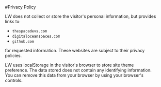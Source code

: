 #Privacy Policy

LW does not collect or store the visitor's personal information, but provides links to

- `thespacedevs.com`
- `digitaloceanspaces.com`
- `github.com`

for requested information. These websites are subject to their privacy policies.

LW uses localStorage in the visitor's browser to store site theme preference.
The data stored does not contain any identifying information.
You can remove this data from your browser by using your browser's controls.
